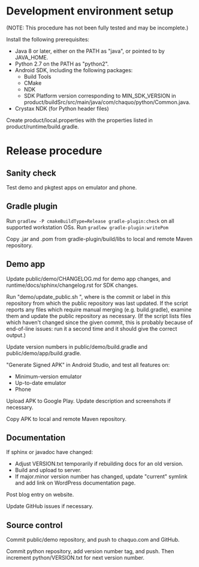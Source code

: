 # Development environment setup

(NOTE: This procedure has not been fully tested and may be incomplete.)

Install the following prerequisites:

* Java 8 or later, either on the PATH as "java", or pointed to by JAVA_HOME.
* Python 2.7 on the PATH as "python2".
* Android SDK, including the following packages:
   * Build Tools
   * CMake
   * NDK
   * SDK Platform version corresponding to MIN_SDK_VERSION in
     product/buildSrc/src/main/java/com/chaquo/python/Common.java.
* Crystax NDK (for Python header files)

Create product/local.properties with the properties listed in product/runtime/build.gradle.


# Release procedure

## Sanity check

Test demo and pkgtest apps on emulator and phone.


## Gradle plugin

Run `gradlew -P cmakeBuildType=Release gradle-plugin:check` on all supported workstation OSs.
Run `gradlew gradle-plugin:writePom`

Copy .jar and .pom from gradle-plugin/build/libs to local and remote Maven repository.


## Demo app

Update public/demo/CHANGELOG.md for demo app changes, and runtime/docs/sphinx/changelog.rst for
SDK changes.

Run "demo/update_public.sh <since-commit>", where <since-commit> is the commit or label in
*this* repository from which the public repository was last updated. If the script reports any
files which require manual merging (e.g. build.gradle), examine them and update the public
repository as necessary. (If the script lists files which haven't changed since the given
commit, this is probably because of end-of-line issues: run it a second time and it should give
the correct output.)

Update version numbers in public/demo/build.gradle and public/demo/app/build.gradle.

"Generate Signed APK" in Android Studio, and test all features on:

* Minimum-version emulator
* Up-to-date emulator
* Phone

Upload APK to Google Play. Update description and screenshots if necessary.

Copy APK to local and remote Maven repository.


## Documentation

If sphinx or javadoc have changed:

* Adjust VERSION.txt temporarily if rebuilding docs for an old version.
* Build and upload to server.
* If major.minor version number has changed, update "current" symlink and add link on WordPress
  documentation page.

Post blog entry on website.

Update GitHub issues if necessary.


## Source control

Commit public/demo repository, and push to chaquo.com and GitHub.

Commit python repository, add version number tag, and push. Then increment
python/VERSION.txt for next version number.
